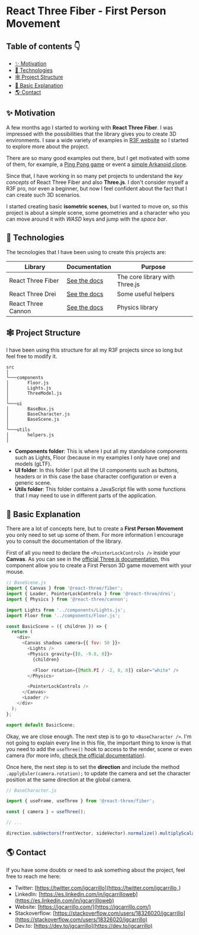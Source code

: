 # React Three Fiber - First Person Movement

## Table of contents 👇

- [✨ Motivation](#-motivation)
- [🚩 Technologies](#-technologies)
- [🕸️ Project Structure](#-project-structure)
- [🚀 Basic Explanation](#-basic-explanation)
- [🌎 Contact](#-contact)

## ✨ Motivation

A few months ago I started to working with **React Three Fiber**. I was impressed with the possibilities that the library gives you to create 3D environments. I saw a wide variety of examples in [R3F website](https://docs.pmnd.rs/react-three-fiber/getting-started/examples) so I started to explore more about the project.

There are so many good examples out there, but I get motivated with some of them, for example, a [Ping Pong game](https://codesandbox.io/s/ping-pong-0mgum) or event a [simple Arkanoid clone](https://codesandbox.io/s/arkanoid-under-60-loc-66cd7).

Since that, I have working in so many pet projects to understand the _key concepts_ of React Three Fiber and also **Three.js**. I don't consider myself a R3F pro, nor even a beginner, but now I feel confident about the fact that I can create such 3D scenarios.

I started creating basic **isometric scenes**, but I wanted to move on, so this project is about a simple scene, some geometries and a character who you can move around it with _WASD_ keys and jump with the _space bar_.

## 🚩 Technologies

The tecnologies that I have been using to create this projects are:

| Library            | Documentation                                               | Purpose                        |
| ------------------ | ----------------------------------------------------------- | ------------------------------ |
| React Three Fiber  | [See the docs](https://github.com/pmndrs/react-three-fiber) | The core library with Three.js |
| React Three Drei   | [See the docs](https://github.com/pmndrs/drei)              | Some useful helpers            |
| React Three Cannon | [See the docs](https://github.com/pmndrs/use-cannon)        | Physics library                |

## 🕸️ Project Structure

I have been using this structure for all my R3F projects since so long but feel free to modify it.

```
src
│
└───components
│       Floor.js
│       Lights.js
│       ThreeModel.js
│
└───ui
│       BaseBox.js
│       BaseCharacter.js
│       BaseScene.js
│
└───utils
│       helpers.js
│
```

- **Components folder**: This is where I put all my standalone components such as Lights, Floor (because in my examples I only have one) and models (gLTF).
- **UI folder**: In this folder I put all the UI components such as buttons, headers or in this case the base character configuration or even a generic scene.
- **Utils folder**: This folder contains a JavaScript file with some functions that I may need to use in different parts of the application.

## 🚀 Basic Explanation

There are a lot of concepts here, but to create a **First Person Movement** you only need to set up some of them. For more information I encourage you to consult the documentation of the library.

First of all you need to declare the `<PointerLockControls />` inside your **Canvas**. As you can see in the [official Three.js documentation](https://threejs.org/docs/#examples/en/controls/PointerLockControls), this component allow you to create a First Person 3D game movement with your mouse.

```js
// BaseScene.js
import { Canvas } from '@react-three/fiber';
import { Loader, PointerLockControls } from '@react-three/drei';
import { Physics } from '@react-three/cannon';

import Lights from '../components/Lights.js';
import Floor from '../components/Floor.js';

const BasicScene = ({ children }) => {
  return (
    <div>
      <Canvas shadows camera={{ fov: 50 }}>
        <Lights />
        <Physics gravity={[0, -9.8, 0]}>
          {children}

          <Floor rotation={[Math.PI / -2, 0, 0]} color="white" />
        </Physics>

        <PointerLockControls />
      </Canvas>
      <Loader />
    </div>
  );
};

export default BasicScene;
```

Okay, we are close enough. The next step is to go to `<BaseCharacter />`. I'm not going to explain every line in this file, the important thing to know is that you need to add the `useThree()` hook to access to the render, scene or even camera (for more info, [check the official documentation](https://docs.pmnd.rs/react-three-fiber/api/hooks#usethree)).

Once here, the next step is to set the **direction** and include the method `.applyEuler(camera.rotation);` to update the camera and set the character position at the same direction at the global camera.

```js
// BaseCharacter.js

import { useFrame, useThree } from '@react-three/fiber';

const { camera } = useThree();

// ...

direction.subVectors(frontVector, sideVector).normalize().multiplyScalar(SPEED).applyEuler(camera.rotation);
```

## 🌎 Contact

If you have some doubts or need to ask something about the project, feel free to reach me here:

- Twitter: [https://twitter.com/jgcarrillo](https://twitter.com/jgcarrillo_)
- LinkedIn: [https://es.linkedin.com/in/jgcarrilloweb](https://es.linkedin.com/in/jgcarrilloweb)
- Website: [https://jgcarrillo.com/](https://jgcarrillo.com/)
- Stackoverflow: [https://stackoverflow.com/users/18326020/jgcarrillo](https://stackoverflow.com/users/18326020/jgcarrillo)
- Dev.to: [https://dev.to/jgcarrillo](https://dev.to/jgcarrillo)
